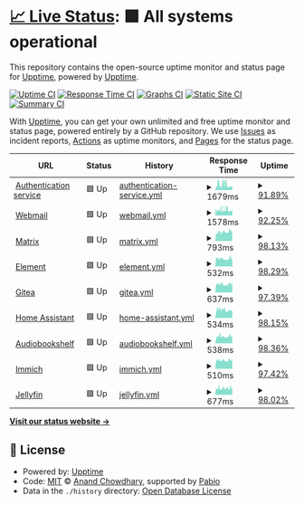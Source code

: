 # [📈 Live Status](https://uptime.nozomi.space): <!--live status--> **🟩 All systems operational**

This repository contains the open-source uptime monitor and status page for [Upptime](https://upptime.js.org), powered by [Upptime](https://github.com/upptime/upptime).

[![Uptime CI](https://github.com/mkopec/upptime/workflows/Uptime%20CI/badge.svg)](https://github.com/mkopec/upptime/actions?query=workflow%3A%22Uptime+CI%22)
[![Response Time CI](https://github.com/mkopec/upptime/workflows/Response%20Time%20CI/badge.svg)](https://github.com/mkopec/upptime/actions?query=workflow%3A%22Response+Time+CI%22)
[![Graphs CI](https://github.com/mkopec/upptime/workflows/Graphs%20CI/badge.svg)](https://github.com/mkopec/upptime/actions?query=workflow%3A%22Graphs+CI%22)
[![Static Site CI](https://github.com/mkopec/upptime/workflows/Static%20Site%20CI/badge.svg)](https://github.com/mkopec/upptime/actions?query=workflow%3A%22Static+Site+CI%22)
[![Summary CI](https://github.com/mkopec/upptime/workflows/Summary%20CI/badge.svg)](https://github.com/mkopec/upptime/actions?query=workflow%3A%22Summary+CI%22)

With [Upptime](https://upptime.js.org), you can get your own unlimited and free uptime monitor and status page, powered entirely by a GitHub repository. We use [Issues](https://github.com/upptime/upptime/issues) as incident reports, [Actions](https://github.com/mkopec/upptime/actions) as uptime monitors, and [Pages](https://uptime.nozomi.space) for the status page.

<!--start: status pages-->
<!-- This summary is generated by Upptime (https://github.com/upptime/upptime) -->
<!-- Do not edit this manually, your changes will be overwritten -->
<!-- prettier-ignore -->
| URL | Status | History | Response Time | Uptime |
| --- | ------ | ------- | ------------- | ------ |
| <img alt="" src="https://icons.duckduckgo.com/ip3/auth.nozomi.space.ico" height="13"> [Authentication service](https://auth.nozomi.space) | 🟩 Up | [authentication-service.yml](https://github.com/mkopec/upptime/commits/HEAD/history/authentication-service.yml) | <details><summary><img alt="Response time graph" src="./graphs/authentication-service/response-time-week.png" height="20"> 1679ms</summary><br><a href="https://uptime.nozomi.space/history/authentication-service"><img alt="Response time 1423" src="https://img.shields.io/endpoint?url=https%3A%2F%2Fraw.githubusercontent.com%2Fmkopec%2Fupptime%2FHEAD%2Fapi%2Fauthentication-service%2Fresponse-time.json"></a><br><a href="https://uptime.nozomi.space/history/authentication-service"><img alt="24-hour response time 1272" src="https://img.shields.io/endpoint?url=https%3A%2F%2Fraw.githubusercontent.com%2Fmkopec%2Fupptime%2FHEAD%2Fapi%2Fauthentication-service%2Fresponse-time-day.json"></a><br><a href="https://uptime.nozomi.space/history/authentication-service"><img alt="7-day response time 1679" src="https://img.shields.io/endpoint?url=https%3A%2F%2Fraw.githubusercontent.com%2Fmkopec%2Fupptime%2FHEAD%2Fapi%2Fauthentication-service%2Fresponse-time-week.json"></a><br><a href="https://uptime.nozomi.space/history/authentication-service"><img alt="30-day response time 1423" src="https://img.shields.io/endpoint?url=https%3A%2F%2Fraw.githubusercontent.com%2Fmkopec%2Fupptime%2FHEAD%2Fapi%2Fauthentication-service%2Fresponse-time-month.json"></a><br><a href="https://uptime.nozomi.space/history/authentication-service"><img alt="1-year response time 1423" src="https://img.shields.io/endpoint?url=https%3A%2F%2Fraw.githubusercontent.com%2Fmkopec%2Fupptime%2FHEAD%2Fapi%2Fauthentication-service%2Fresponse-time-year.json"></a></details> | <details><summary><a href="https://uptime.nozomi.space/history/authentication-service">91.89%</a></summary><a href="https://uptime.nozomi.space/history/authentication-service"><img alt="All-time uptime 68.08%" src="https://img.shields.io/endpoint?url=https%3A%2F%2Fraw.githubusercontent.com%2Fmkopec%2Fupptime%2FHEAD%2Fapi%2Fauthentication-service%2Fuptime.json"></a><br><a href="https://uptime.nozomi.space/history/authentication-service"><img alt="24-hour uptime 97.16%" src="https://img.shields.io/endpoint?url=https%3A%2F%2Fraw.githubusercontent.com%2Fmkopec%2Fupptime%2FHEAD%2Fapi%2Fauthentication-service%2Fuptime-day.json"></a><br><a href="https://uptime.nozomi.space/history/authentication-service"><img alt="7-day uptime 91.89%" src="https://img.shields.io/endpoint?url=https%3A%2F%2Fraw.githubusercontent.com%2Fmkopec%2Fupptime%2FHEAD%2Fapi%2Fauthentication-service%2Fuptime-week.json"></a><br><a href="https://uptime.nozomi.space/history/authentication-service"><img alt="30-day uptime 68.08%" src="https://img.shields.io/endpoint?url=https%3A%2F%2Fraw.githubusercontent.com%2Fmkopec%2Fupptime%2FHEAD%2Fapi%2Fauthentication-service%2Fuptime-month.json"></a><br><a href="https://uptime.nozomi.space/history/authentication-service"><img alt="1-year uptime 68.08%" src="https://img.shields.io/endpoint?url=https%3A%2F%2Fraw.githubusercontent.com%2Fmkopec%2Fupptime%2FHEAD%2Fapi%2Fauthentication-service%2Fuptime-year.json"></a></details>
| <img alt="" src="https://icons.duckduckgo.com/ip3/webmail.nozomi.space.ico" height="13"> [Webmail](https://webmail.nozomi.space) | 🟩 Up | [webmail.yml](https://github.com/mkopec/upptime/commits/HEAD/history/webmail.yml) | <details><summary><img alt="Response time graph" src="./graphs/webmail/response-time-week.png" height="20"> 1578ms</summary><br><a href="https://uptime.nozomi.space/history/webmail"><img alt="Response time 1458" src="https://img.shields.io/endpoint?url=https%3A%2F%2Fraw.githubusercontent.com%2Fmkopec%2Fupptime%2FHEAD%2Fapi%2Fwebmail%2Fresponse-time.json"></a><br><a href="https://uptime.nozomi.space/history/webmail"><img alt="24-hour response time 1426" src="https://img.shields.io/endpoint?url=https%3A%2F%2Fraw.githubusercontent.com%2Fmkopec%2Fupptime%2FHEAD%2Fapi%2Fwebmail%2Fresponse-time-day.json"></a><br><a href="https://uptime.nozomi.space/history/webmail"><img alt="7-day response time 1578" src="https://img.shields.io/endpoint?url=https%3A%2F%2Fraw.githubusercontent.com%2Fmkopec%2Fupptime%2FHEAD%2Fapi%2Fwebmail%2Fresponse-time-week.json"></a><br><a href="https://uptime.nozomi.space/history/webmail"><img alt="30-day response time 1458" src="https://img.shields.io/endpoint?url=https%3A%2F%2Fraw.githubusercontent.com%2Fmkopec%2Fupptime%2FHEAD%2Fapi%2Fwebmail%2Fresponse-time-month.json"></a><br><a href="https://uptime.nozomi.space/history/webmail"><img alt="1-year response time 1458" src="https://img.shields.io/endpoint?url=https%3A%2F%2Fraw.githubusercontent.com%2Fmkopec%2Fupptime%2FHEAD%2Fapi%2Fwebmail%2Fresponse-time-year.json"></a></details> | <details><summary><a href="https://uptime.nozomi.space/history/webmail">92.25%</a></summary><a href="https://uptime.nozomi.space/history/webmail"><img alt="All-time uptime 67.98%" src="https://img.shields.io/endpoint?url=https%3A%2F%2Fraw.githubusercontent.com%2Fmkopec%2Fupptime%2FHEAD%2Fapi%2Fwebmail%2Fuptime.json"></a><br><a href="https://uptime.nozomi.space/history/webmail"><img alt="24-hour uptime 97.16%" src="https://img.shields.io/endpoint?url=https%3A%2F%2Fraw.githubusercontent.com%2Fmkopec%2Fupptime%2FHEAD%2Fapi%2Fwebmail%2Fuptime-day.json"></a><br><a href="https://uptime.nozomi.space/history/webmail"><img alt="7-day uptime 92.25%" src="https://img.shields.io/endpoint?url=https%3A%2F%2Fraw.githubusercontent.com%2Fmkopec%2Fupptime%2FHEAD%2Fapi%2Fwebmail%2Fuptime-week.json"></a><br><a href="https://uptime.nozomi.space/history/webmail"><img alt="30-day uptime 67.98%" src="https://img.shields.io/endpoint?url=https%3A%2F%2Fraw.githubusercontent.com%2Fmkopec%2Fupptime%2FHEAD%2Fapi%2Fwebmail%2Fuptime-month.json"></a><br><a href="https://uptime.nozomi.space/history/webmail"><img alt="1-year uptime 67.98%" src="https://img.shields.io/endpoint?url=https%3A%2F%2Fraw.githubusercontent.com%2Fmkopec%2Fupptime%2FHEAD%2Fapi%2Fwebmail%2Fuptime-year.json"></a></details>
| <img alt="" src="https://icons.duckduckgo.com/ip3/matrix.nozomi.space.ico" height="13"> [Matrix](https://matrix.nozomi.space) | 🟩 Up | [matrix.yml](https://github.com/mkopec/upptime/commits/HEAD/history/matrix.yml) | <details><summary><img alt="Response time graph" src="./graphs/matrix/response-time-week.png" height="20"> 793ms</summary><br><a href="https://uptime.nozomi.space/history/matrix"><img alt="Response time 764" src="https://img.shields.io/endpoint?url=https%3A%2F%2Fraw.githubusercontent.com%2Fmkopec%2Fupptime%2FHEAD%2Fapi%2Fmatrix%2Fresponse-time.json"></a><br><a href="https://uptime.nozomi.space/history/matrix"><img alt="24-hour response time 903" src="https://img.shields.io/endpoint?url=https%3A%2F%2Fraw.githubusercontent.com%2Fmkopec%2Fupptime%2FHEAD%2Fapi%2Fmatrix%2Fresponse-time-day.json"></a><br><a href="https://uptime.nozomi.space/history/matrix"><img alt="7-day response time 793" src="https://img.shields.io/endpoint?url=https%3A%2F%2Fraw.githubusercontent.com%2Fmkopec%2Fupptime%2FHEAD%2Fapi%2Fmatrix%2Fresponse-time-week.json"></a><br><a href="https://uptime.nozomi.space/history/matrix"><img alt="30-day response time 764" src="https://img.shields.io/endpoint?url=https%3A%2F%2Fraw.githubusercontent.com%2Fmkopec%2Fupptime%2FHEAD%2Fapi%2Fmatrix%2Fresponse-time-month.json"></a><br><a href="https://uptime.nozomi.space/history/matrix"><img alt="1-year response time 764" src="https://img.shields.io/endpoint?url=https%3A%2F%2Fraw.githubusercontent.com%2Fmkopec%2Fupptime%2FHEAD%2Fapi%2Fmatrix%2Fresponse-time-year.json"></a></details> | <details><summary><a href="https://uptime.nozomi.space/history/matrix">98.13%</a></summary><a href="https://uptime.nozomi.space/history/matrix"><img alt="All-time uptime 95.58%" src="https://img.shields.io/endpoint?url=https%3A%2F%2Fraw.githubusercontent.com%2Fmkopec%2Fupptime%2FHEAD%2Fapi%2Fmatrix%2Fuptime.json"></a><br><a href="https://uptime.nozomi.space/history/matrix"><img alt="24-hour uptime 97.98%" src="https://img.shields.io/endpoint?url=https%3A%2F%2Fraw.githubusercontent.com%2Fmkopec%2Fupptime%2FHEAD%2Fapi%2Fmatrix%2Fuptime-day.json"></a><br><a href="https://uptime.nozomi.space/history/matrix"><img alt="7-day uptime 98.13%" src="https://img.shields.io/endpoint?url=https%3A%2F%2Fraw.githubusercontent.com%2Fmkopec%2Fupptime%2FHEAD%2Fapi%2Fmatrix%2Fuptime-week.json"></a><br><a href="https://uptime.nozomi.space/history/matrix"><img alt="30-day uptime 95.58%" src="https://img.shields.io/endpoint?url=https%3A%2F%2Fraw.githubusercontent.com%2Fmkopec%2Fupptime%2FHEAD%2Fapi%2Fmatrix%2Fuptime-month.json"></a><br><a href="https://uptime.nozomi.space/history/matrix"><img alt="1-year uptime 95.58%" src="https://img.shields.io/endpoint?url=https%3A%2F%2Fraw.githubusercontent.com%2Fmkopec%2Fupptime%2FHEAD%2Fapi%2Fmatrix%2Fuptime-year.json"></a></details>
| <img alt="" src="https://icons.duckduckgo.com/ip3/chat.nozomi.space.ico" height="13"> [Element](https://chat.nozomi.space) | 🟩 Up | [element.yml](https://github.com/mkopec/upptime/commits/HEAD/history/element.yml) | <details><summary><img alt="Response time graph" src="./graphs/element/response-time-week.png" height="20"> 532ms</summary><br><a href="https://uptime.nozomi.space/history/element"><img alt="Response time 523" src="https://img.shields.io/endpoint?url=https%3A%2F%2Fraw.githubusercontent.com%2Fmkopec%2Fupptime%2FHEAD%2Fapi%2Felement%2Fresponse-time.json"></a><br><a href="https://uptime.nozomi.space/history/element"><img alt="24-hour response time 557" src="https://img.shields.io/endpoint?url=https%3A%2F%2Fraw.githubusercontent.com%2Fmkopec%2Fupptime%2FHEAD%2Fapi%2Felement%2Fresponse-time-day.json"></a><br><a href="https://uptime.nozomi.space/history/element"><img alt="7-day response time 532" src="https://img.shields.io/endpoint?url=https%3A%2F%2Fraw.githubusercontent.com%2Fmkopec%2Fupptime%2FHEAD%2Fapi%2Felement%2Fresponse-time-week.json"></a><br><a href="https://uptime.nozomi.space/history/element"><img alt="30-day response time 523" src="https://img.shields.io/endpoint?url=https%3A%2F%2Fraw.githubusercontent.com%2Fmkopec%2Fupptime%2FHEAD%2Fapi%2Felement%2Fresponse-time-month.json"></a><br><a href="https://uptime.nozomi.space/history/element"><img alt="1-year response time 523" src="https://img.shields.io/endpoint?url=https%3A%2F%2Fraw.githubusercontent.com%2Fmkopec%2Fupptime%2FHEAD%2Fapi%2Felement%2Fresponse-time-year.json"></a></details> | <details><summary><a href="https://uptime.nozomi.space/history/element">98.29%</a></summary><a href="https://uptime.nozomi.space/history/element"><img alt="All-time uptime 84.41%" src="https://img.shields.io/endpoint?url=https%3A%2F%2Fraw.githubusercontent.com%2Fmkopec%2Fupptime%2FHEAD%2Fapi%2Felement%2Fuptime.json"></a><br><a href="https://uptime.nozomi.space/history/element"><img alt="24-hour uptime 98.00%" src="https://img.shields.io/endpoint?url=https%3A%2F%2Fraw.githubusercontent.com%2Fmkopec%2Fupptime%2FHEAD%2Fapi%2Felement%2Fuptime-day.json"></a><br><a href="https://uptime.nozomi.space/history/element"><img alt="7-day uptime 98.29%" src="https://img.shields.io/endpoint?url=https%3A%2F%2Fraw.githubusercontent.com%2Fmkopec%2Fupptime%2FHEAD%2Fapi%2Felement%2Fuptime-week.json"></a><br><a href="https://uptime.nozomi.space/history/element"><img alt="30-day uptime 84.41%" src="https://img.shields.io/endpoint?url=https%3A%2F%2Fraw.githubusercontent.com%2Fmkopec%2Fupptime%2FHEAD%2Fapi%2Felement%2Fuptime-month.json"></a><br><a href="https://uptime.nozomi.space/history/element"><img alt="1-year uptime 84.41%" src="https://img.shields.io/endpoint?url=https%3A%2F%2Fraw.githubusercontent.com%2Fmkopec%2Fupptime%2FHEAD%2Fapi%2Felement%2Fuptime-year.json"></a></details>
| <img alt="" src="https://icons.duckduckgo.com/ip3/git.nozomi.space.ico" height="13"> [Gitea](https://git.nozomi.space) | 🟩 Up | [gitea.yml](https://github.com/mkopec/upptime/commits/HEAD/history/gitea.yml) | <details><summary><img alt="Response time graph" src="./graphs/gitea/response-time-week.png" height="20"> 637ms</summary><br><a href="https://uptime.nozomi.space/history/gitea"><img alt="Response time 642" src="https://img.shields.io/endpoint?url=https%3A%2F%2Fraw.githubusercontent.com%2Fmkopec%2Fupptime%2FHEAD%2Fapi%2Fgitea%2Fresponse-time.json"></a><br><a href="https://uptime.nozomi.space/history/gitea"><img alt="24-hour response time 688" src="https://img.shields.io/endpoint?url=https%3A%2F%2Fraw.githubusercontent.com%2Fmkopec%2Fupptime%2FHEAD%2Fapi%2Fgitea%2Fresponse-time-day.json"></a><br><a href="https://uptime.nozomi.space/history/gitea"><img alt="7-day response time 637" src="https://img.shields.io/endpoint?url=https%3A%2F%2Fraw.githubusercontent.com%2Fmkopec%2Fupptime%2FHEAD%2Fapi%2Fgitea%2Fresponse-time-week.json"></a><br><a href="https://uptime.nozomi.space/history/gitea"><img alt="30-day response time 642" src="https://img.shields.io/endpoint?url=https%3A%2F%2Fraw.githubusercontent.com%2Fmkopec%2Fupptime%2FHEAD%2Fapi%2Fgitea%2Fresponse-time-month.json"></a><br><a href="https://uptime.nozomi.space/history/gitea"><img alt="1-year response time 642" src="https://img.shields.io/endpoint?url=https%3A%2F%2Fraw.githubusercontent.com%2Fmkopec%2Fupptime%2FHEAD%2Fapi%2Fgitea%2Fresponse-time-year.json"></a></details> | <details><summary><a href="https://uptime.nozomi.space/history/gitea">97.39%</a></summary><a href="https://uptime.nozomi.space/history/gitea"><img alt="All-time uptime 95.24%" src="https://img.shields.io/endpoint?url=https%3A%2F%2Fraw.githubusercontent.com%2Fmkopec%2Fupptime%2FHEAD%2Fapi%2Fgitea%2Fuptime.json"></a><br><a href="https://uptime.nozomi.space/history/gitea"><img alt="24-hour uptime 98.82%" src="https://img.shields.io/endpoint?url=https%3A%2F%2Fraw.githubusercontent.com%2Fmkopec%2Fupptime%2FHEAD%2Fapi%2Fgitea%2Fuptime-day.json"></a><br><a href="https://uptime.nozomi.space/history/gitea"><img alt="7-day uptime 97.39%" src="https://img.shields.io/endpoint?url=https%3A%2F%2Fraw.githubusercontent.com%2Fmkopec%2Fupptime%2FHEAD%2Fapi%2Fgitea%2Fuptime-week.json"></a><br><a href="https://uptime.nozomi.space/history/gitea"><img alt="30-day uptime 95.24%" src="https://img.shields.io/endpoint?url=https%3A%2F%2Fraw.githubusercontent.com%2Fmkopec%2Fupptime%2FHEAD%2Fapi%2Fgitea%2Fuptime-month.json"></a><br><a href="https://uptime.nozomi.space/history/gitea"><img alt="1-year uptime 95.24%" src="https://img.shields.io/endpoint?url=https%3A%2F%2Fraw.githubusercontent.com%2Fmkopec%2Fupptime%2FHEAD%2Fapi%2Fgitea%2Fuptime-year.json"></a></details>
| <img alt="" src="https://icons.duckduckgo.com/ip3/hass.nozomi.space.ico" height="13"> [Home Assistant](https://hass.nozomi.space) | 🟩 Up | [home-assistant.yml](https://github.com/mkopec/upptime/commits/HEAD/history/home-assistant.yml) | <details><summary><img alt="Response time graph" src="./graphs/home-assistant/response-time-week.png" height="20"> 534ms</summary><br><a href="https://uptime.nozomi.space/history/home-assistant"><img alt="Response time 502" src="https://img.shields.io/endpoint?url=https%3A%2F%2Fraw.githubusercontent.com%2Fmkopec%2Fupptime%2FHEAD%2Fapi%2Fhome-assistant%2Fresponse-time.json"></a><br><a href="https://uptime.nozomi.space/history/home-assistant"><img alt="24-hour response time 515" src="https://img.shields.io/endpoint?url=https%3A%2F%2Fraw.githubusercontent.com%2Fmkopec%2Fupptime%2FHEAD%2Fapi%2Fhome-assistant%2Fresponse-time-day.json"></a><br><a href="https://uptime.nozomi.space/history/home-assistant"><img alt="7-day response time 534" src="https://img.shields.io/endpoint?url=https%3A%2F%2Fraw.githubusercontent.com%2Fmkopec%2Fupptime%2FHEAD%2Fapi%2Fhome-assistant%2Fresponse-time-week.json"></a><br><a href="https://uptime.nozomi.space/history/home-assistant"><img alt="30-day response time 502" src="https://img.shields.io/endpoint?url=https%3A%2F%2Fraw.githubusercontent.com%2Fmkopec%2Fupptime%2FHEAD%2Fapi%2Fhome-assistant%2Fresponse-time-month.json"></a><br><a href="https://uptime.nozomi.space/history/home-assistant"><img alt="1-year response time 502" src="https://img.shields.io/endpoint?url=https%3A%2F%2Fraw.githubusercontent.com%2Fmkopec%2Fupptime%2FHEAD%2Fapi%2Fhome-assistant%2Fresponse-time-year.json"></a></details> | <details><summary><a href="https://uptime.nozomi.space/history/home-assistant">98.15%</a></summary><a href="https://uptime.nozomi.space/history/home-assistant"><img alt="All-time uptime 82.67%" src="https://img.shields.io/endpoint?url=https%3A%2F%2Fraw.githubusercontent.com%2Fmkopec%2Fupptime%2FHEAD%2Fapi%2Fhome-assistant%2Fuptime.json"></a><br><a href="https://uptime.nozomi.space/history/home-assistant"><img alt="24-hour uptime 98.82%" src="https://img.shields.io/endpoint?url=https%3A%2F%2Fraw.githubusercontent.com%2Fmkopec%2Fupptime%2FHEAD%2Fapi%2Fhome-assistant%2Fuptime-day.json"></a><br><a href="https://uptime.nozomi.space/history/home-assistant"><img alt="7-day uptime 98.15%" src="https://img.shields.io/endpoint?url=https%3A%2F%2Fraw.githubusercontent.com%2Fmkopec%2Fupptime%2FHEAD%2Fapi%2Fhome-assistant%2Fuptime-week.json"></a><br><a href="https://uptime.nozomi.space/history/home-assistant"><img alt="30-day uptime 82.67%" src="https://img.shields.io/endpoint?url=https%3A%2F%2Fraw.githubusercontent.com%2Fmkopec%2Fupptime%2FHEAD%2Fapi%2Fhome-assistant%2Fuptime-month.json"></a><br><a href="https://uptime.nozomi.space/history/home-assistant"><img alt="1-year uptime 82.67%" src="https://img.shields.io/endpoint?url=https%3A%2F%2Fraw.githubusercontent.com%2Fmkopec%2Fupptime%2FHEAD%2Fapi%2Fhome-assistant%2Fuptime-year.json"></a></details>
| <img alt="" src="https://icons.duckduckgo.com/ip3/radio.nozomi.space.ico" height="13"> [Audiobookshelf](https://radio.nozomi.space) | 🟩 Up | [audiobookshelf.yml](https://github.com/mkopec/upptime/commits/HEAD/history/audiobookshelf.yml) | <details><summary><img alt="Response time graph" src="./graphs/audiobookshelf/response-time-week.png" height="20"> 538ms</summary><br><a href="https://uptime.nozomi.space/history/audiobookshelf"><img alt="Response time 511" src="https://img.shields.io/endpoint?url=https%3A%2F%2Fraw.githubusercontent.com%2Fmkopec%2Fupptime%2FHEAD%2Fapi%2Faudiobookshelf%2Fresponse-time.json"></a><br><a href="https://uptime.nozomi.space/history/audiobookshelf"><img alt="24-hour response time 540" src="https://img.shields.io/endpoint?url=https%3A%2F%2Fraw.githubusercontent.com%2Fmkopec%2Fupptime%2FHEAD%2Fapi%2Faudiobookshelf%2Fresponse-time-day.json"></a><br><a href="https://uptime.nozomi.space/history/audiobookshelf"><img alt="7-day response time 538" src="https://img.shields.io/endpoint?url=https%3A%2F%2Fraw.githubusercontent.com%2Fmkopec%2Fupptime%2FHEAD%2Fapi%2Faudiobookshelf%2Fresponse-time-week.json"></a><br><a href="https://uptime.nozomi.space/history/audiobookshelf"><img alt="30-day response time 511" src="https://img.shields.io/endpoint?url=https%3A%2F%2Fraw.githubusercontent.com%2Fmkopec%2Fupptime%2FHEAD%2Fapi%2Faudiobookshelf%2Fresponse-time-month.json"></a><br><a href="https://uptime.nozomi.space/history/audiobookshelf"><img alt="1-year response time 511" src="https://img.shields.io/endpoint?url=https%3A%2F%2Fraw.githubusercontent.com%2Fmkopec%2Fupptime%2FHEAD%2Fapi%2Faudiobookshelf%2Fresponse-time-year.json"></a></details> | <details><summary><a href="https://uptime.nozomi.space/history/audiobookshelf">98.36%</a></summary><a href="https://uptime.nozomi.space/history/audiobookshelf"><img alt="All-time uptime 83.18%" src="https://img.shields.io/endpoint?url=https%3A%2F%2Fraw.githubusercontent.com%2Fmkopec%2Fupptime%2FHEAD%2Fapi%2Faudiobookshelf%2Fuptime.json"></a><br><a href="https://uptime.nozomi.space/history/audiobookshelf"><img alt="24-hour uptime 97.98%" src="https://img.shields.io/endpoint?url=https%3A%2F%2Fraw.githubusercontent.com%2Fmkopec%2Fupptime%2FHEAD%2Fapi%2Faudiobookshelf%2Fuptime-day.json"></a><br><a href="https://uptime.nozomi.space/history/audiobookshelf"><img alt="7-day uptime 98.36%" src="https://img.shields.io/endpoint?url=https%3A%2F%2Fraw.githubusercontent.com%2Fmkopec%2Fupptime%2FHEAD%2Fapi%2Faudiobookshelf%2Fuptime-week.json"></a><br><a href="https://uptime.nozomi.space/history/audiobookshelf"><img alt="30-day uptime 83.18%" src="https://img.shields.io/endpoint?url=https%3A%2F%2Fraw.githubusercontent.com%2Fmkopec%2Fupptime%2FHEAD%2Fapi%2Faudiobookshelf%2Fuptime-month.json"></a><br><a href="https://uptime.nozomi.space/history/audiobookshelf"><img alt="1-year uptime 83.18%" src="https://img.shields.io/endpoint?url=https%3A%2F%2Fraw.githubusercontent.com%2Fmkopec%2Fupptime%2FHEAD%2Fapi%2Faudiobookshelf%2Fuptime-year.json"></a></details>
| <img alt="" src="https://icons.duckduckgo.com/ip3/photos.nozomi.space.ico" height="13"> [Immich](https://photos.nozomi.space) | 🟩 Up | [immich.yml](https://github.com/mkopec/upptime/commits/HEAD/history/immich.yml) | <details><summary><img alt="Response time graph" src="./graphs/immich/response-time-week.png" height="20"> 510ms</summary><br><a href="https://uptime.nozomi.space/history/immich"><img alt="Response time 484" src="https://img.shields.io/endpoint?url=https%3A%2F%2Fraw.githubusercontent.com%2Fmkopec%2Fupptime%2FHEAD%2Fapi%2Fimmich%2Fresponse-time.json"></a><br><a href="https://uptime.nozomi.space/history/immich"><img alt="24-hour response time 542" src="https://img.shields.io/endpoint?url=https%3A%2F%2Fraw.githubusercontent.com%2Fmkopec%2Fupptime%2FHEAD%2Fapi%2Fimmich%2Fresponse-time-day.json"></a><br><a href="https://uptime.nozomi.space/history/immich"><img alt="7-day response time 510" src="https://img.shields.io/endpoint?url=https%3A%2F%2Fraw.githubusercontent.com%2Fmkopec%2Fupptime%2FHEAD%2Fapi%2Fimmich%2Fresponse-time-week.json"></a><br><a href="https://uptime.nozomi.space/history/immich"><img alt="30-day response time 484" src="https://img.shields.io/endpoint?url=https%3A%2F%2Fraw.githubusercontent.com%2Fmkopec%2Fupptime%2FHEAD%2Fapi%2Fimmich%2Fresponse-time-month.json"></a><br><a href="https://uptime.nozomi.space/history/immich"><img alt="1-year response time 484" src="https://img.shields.io/endpoint?url=https%3A%2F%2Fraw.githubusercontent.com%2Fmkopec%2Fupptime%2FHEAD%2Fapi%2Fimmich%2Fresponse-time-year.json"></a></details> | <details><summary><a href="https://uptime.nozomi.space/history/immich">97.42%</a></summary><a href="https://uptime.nozomi.space/history/immich"><img alt="All-time uptime 82.43%" src="https://img.shields.io/endpoint?url=https%3A%2F%2Fraw.githubusercontent.com%2Fmkopec%2Fupptime%2FHEAD%2Fapi%2Fimmich%2Fuptime.json"></a><br><a href="https://uptime.nozomi.space/history/immich"><img alt="24-hour uptime 97.16%" src="https://img.shields.io/endpoint?url=https%3A%2F%2Fraw.githubusercontent.com%2Fmkopec%2Fupptime%2FHEAD%2Fapi%2Fimmich%2Fuptime-day.json"></a><br><a href="https://uptime.nozomi.space/history/immich"><img alt="7-day uptime 97.42%" src="https://img.shields.io/endpoint?url=https%3A%2F%2Fraw.githubusercontent.com%2Fmkopec%2Fupptime%2FHEAD%2Fapi%2Fimmich%2Fuptime-week.json"></a><br><a href="https://uptime.nozomi.space/history/immich"><img alt="30-day uptime 82.43%" src="https://img.shields.io/endpoint?url=https%3A%2F%2Fraw.githubusercontent.com%2Fmkopec%2Fupptime%2FHEAD%2Fapi%2Fimmich%2Fuptime-month.json"></a><br><a href="https://uptime.nozomi.space/history/immich"><img alt="1-year uptime 82.43%" src="https://img.shields.io/endpoint?url=https%3A%2F%2Fraw.githubusercontent.com%2Fmkopec%2Fupptime%2FHEAD%2Fapi%2Fimmich%2Fuptime-year.json"></a></details>
| <img alt="" src="https://icons.duckduckgo.com/ip3/media.nozomi.space.ico" height="13"> [Jellyfin](https://media.nozomi.space) | 🟩 Up | [jellyfin.yml](https://github.com/mkopec/upptime/commits/HEAD/history/jellyfin.yml) | <details><summary><img alt="Response time graph" src="./graphs/jellyfin/response-time-week.png" height="20"> 677ms</summary><br><a href="https://uptime.nozomi.space/history/jellyfin"><img alt="Response time 664" src="https://img.shields.io/endpoint?url=https%3A%2F%2Fraw.githubusercontent.com%2Fmkopec%2Fupptime%2FHEAD%2Fapi%2Fjellyfin%2Fresponse-time.json"></a><br><a href="https://uptime.nozomi.space/history/jellyfin"><img alt="24-hour response time 700" src="https://img.shields.io/endpoint?url=https%3A%2F%2Fraw.githubusercontent.com%2Fmkopec%2Fupptime%2FHEAD%2Fapi%2Fjellyfin%2Fresponse-time-day.json"></a><br><a href="https://uptime.nozomi.space/history/jellyfin"><img alt="7-day response time 677" src="https://img.shields.io/endpoint?url=https%3A%2F%2Fraw.githubusercontent.com%2Fmkopec%2Fupptime%2FHEAD%2Fapi%2Fjellyfin%2Fresponse-time-week.json"></a><br><a href="https://uptime.nozomi.space/history/jellyfin"><img alt="30-day response time 664" src="https://img.shields.io/endpoint?url=https%3A%2F%2Fraw.githubusercontent.com%2Fmkopec%2Fupptime%2FHEAD%2Fapi%2Fjellyfin%2Fresponse-time-month.json"></a><br><a href="https://uptime.nozomi.space/history/jellyfin"><img alt="1-year response time 664" src="https://img.shields.io/endpoint?url=https%3A%2F%2Fraw.githubusercontent.com%2Fmkopec%2Fupptime%2FHEAD%2Fapi%2Fjellyfin%2Fresponse-time-year.json"></a></details> | <details><summary><a href="https://uptime.nozomi.space/history/jellyfin">98.02%</a></summary><a href="https://uptime.nozomi.space/history/jellyfin"><img alt="All-time uptime 97.41%" src="https://img.shields.io/endpoint?url=https%3A%2F%2Fraw.githubusercontent.com%2Fmkopec%2Fupptime%2FHEAD%2Fapi%2Fjellyfin%2Fuptime.json"></a><br><a href="https://uptime.nozomi.space/history/jellyfin"><img alt="24-hour uptime 97.98%" src="https://img.shields.io/endpoint?url=https%3A%2F%2Fraw.githubusercontent.com%2Fmkopec%2Fupptime%2FHEAD%2Fapi%2Fjellyfin%2Fuptime-day.json"></a><br><a href="https://uptime.nozomi.space/history/jellyfin"><img alt="7-day uptime 98.02%" src="https://img.shields.io/endpoint?url=https%3A%2F%2Fraw.githubusercontent.com%2Fmkopec%2Fupptime%2FHEAD%2Fapi%2Fjellyfin%2Fuptime-week.json"></a><br><a href="https://uptime.nozomi.space/history/jellyfin"><img alt="30-day uptime 97.41%" src="https://img.shields.io/endpoint?url=https%3A%2F%2Fraw.githubusercontent.com%2Fmkopec%2Fupptime%2FHEAD%2Fapi%2Fjellyfin%2Fuptime-month.json"></a><br><a href="https://uptime.nozomi.space/history/jellyfin"><img alt="1-year uptime 97.41%" src="https://img.shields.io/endpoint?url=https%3A%2F%2Fraw.githubusercontent.com%2Fmkopec%2Fupptime%2FHEAD%2Fapi%2Fjellyfin%2Fuptime-year.json"></a></details>

<!--end: status pages-->

[**Visit our status website →**](https://uptime.nozomi.space)

## 📄 License

- Powered by: [Upptime](https://github.com/upptime/upptime)
- Code: [MIT](./LICENSE) © [Anand Chowdhary](https://anandchowdhary.com), supported by [Pabio](https://pabio.com)
- Data in the `./history` directory: [Open Database License](https://opendatacommons.org/licenses/odbl/1-0/)
